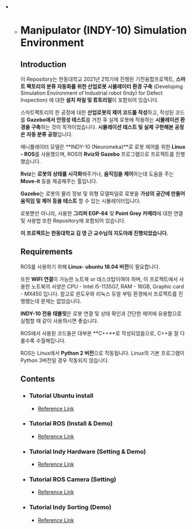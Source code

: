* * # Manipulator (INDY-10) Simulation Environment

    
    
    ## Introduction
    
    이 Repository는 한동대학교 2021년 2학기에 진행된 기전융합프로젝트, **스마트 팩토리의 분류 자동화를 위한 산업로봇 시뮬레이터 환경 구축** (Developing Simulation Environment of Industrial robot (Indy) for Defect Inspection) 에 대한 **설치 파일 및 튜토리얼**이 포함되어 있습니다.
    
    스마트팩토리의 한 공정에 대한 **산업로봇의 제어 코드를 작성**하고, 작성된 코드를 **Gazebo에서 안정성 테스트**를 거친 후 실제 로봇에 적용하는 **시뮬레이션 환경을 구축**하는 것이 목적이었습니다. **시뮬레이션 테스트 및 실제 구현해본 공정은 자동 분류 공정**입니다.
    
    매니퓰레이터 모델은 **INDY-10 (Neuromeka)**로 로봇 제어를 위한 **Linux - ROS**를 사용했으며, ROS의 **Rviz와 Gazebo** 프로그램으로 프로젝트를 진행했습니다.
    
    **Rviz**는 **로봇의 상태를 시각화**해주거나, **움직임을 제어**하는데 도움을 주는 **Move-it** 등을 제공해주는 툴입니다.
    
    **Gazebo**는 로봇의 물리 정보 및 외형 모델파일로 로봇을 **가상의 공간에 만들어 움직임 및 제어 등을 테스트** 할 수 있는 시뮬레이터입니다.
    
    로봇뿐만 아니라, 사용한 **그리퍼 EGP-64** 및 **Point Grey 카메라**에 대한 연결 및 사용법 또한 Repository에 포함되어 있습니다.
    
    **이 프로젝트는 한동대학교 김 영 근 교수님의 지도아래 진행되었습니다.**
    
    
    
    ## Requirements
    
    ROS를 사용하기 위해 **Linux- ubuntu 18.04 버전**이 필요합니다.
    
    또한 **WIFI 연결**이 가능한 노트북 or 데스크탑이여야 하며, 이 프로젝트에서 사용한 노트북의 사양은 CPU - Intel i5-1135G7, RAM - 16GB, Graphic card - MX450 입니다. 참고로 윈도우와 리눅스 듀얼 부팅 환경에서 프로젝트를 진행했는데 문제는 없었습니다.
    
    **INDY-10 전용 태블릿**은 로봇 연결 및 상태 확인과 간단한 제어에 유용함으로 실험할 때 같이 사용하시면 좋습니다.
    
    ROS에서 사용된 코드들은 대부분 **C++**로 작성되었음으로, C++을 잘 다룰수록 수월해집니다.
    
    ROS는 Linux에서 **Python 2 버전**으로 작동됩니다. Linux의 기본 프로그램이 Python 3버전일 경우 작동되지 않습니다.
    
    
    
    ## Contents
    
    * ### Tutorial Ubuntu install
    
      * [Reference Link](https://www.notion.so/Ubuntu-ROS-2d6bfba1a34d484a9c159a8df5d133b1)
    
       
    
    * ### Tutorial ROS (Install & Demo)
    
      * [Reference Link](https://github.com/chaochao77/ROS_neuromeka_tutorial/blob/main/md_fIles/Tutorial%20-%20ROS.md)
    
        
    
    * ### Tutorial Indy Hardware (Setting & Demo)
    
      * [Reference Link](https://github.com/chaochao77/ROS_neuromeka_tutorial/blob/main/md_fIles/Tutorial%20-%20Manipulator%20INDY-10.md)
    
    
    
    * ### Tutorial ROS Camera (Setting)
    
      * [Reference Link](https://github.com/chaochao77/ROS_neuromeka_tutorial/blob/main/md_fIles/Tutorial%20-%20Camera.md)
    
    
    
    * ### Tutorial Indy Sorting (Demo)
    
      * [Reference Link](https://github.com/chaochao77/ROS_neuromeka_tutorial/blob/main/md_fIles/Tutorial%20-%20%EC%9E%90%EB%8F%99%20%EB%B6%84%EB%A5%98%20%EA%B3%B5%EC%A0%95%20(Pick%20%26%20Place%20in%20this%20project).md)
    
      
